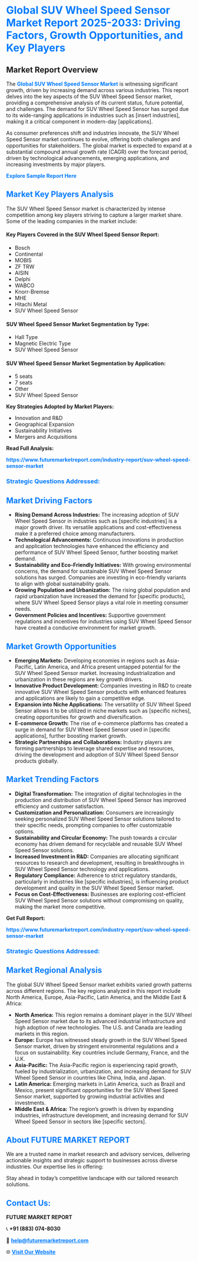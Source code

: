 <h1 style="color: #007BFF;">Global SUV Wheel Speed Sensor Market Report 2025-2033: Driving Factors, Growth Opportunities, and Key Players</h1>

<section id="overview">
<h2>Market Report Overview</h2>
<p>The <a href="https://www.futuremarketreport.com/industry-report/suv-wheel-speed-sensor-market" style="color: #007BFF; text-decoration: none;"><strong>Global SUV Wheel Speed Sensor Market</strong></a> is witnessing significant growth, driven by increasing demand across various industries. This report delves into the key aspects of the SUV Wheel Speed Sensor market, providing a comprehensive analysis of its current status, future potential, and challenges. The demand for SUV Wheel Speed Sensor has surged due to its wide-ranging applications in industries such as [insert industries], making it a critical component in modern-day [applications].</p>
<p>As consumer preferences shift and industries innovate, the SUV Wheel Speed Sensor market continues to evolve, offering both challenges and opportunities for stakeholders. The global market is expected to expand at a substantial compound annual growth rate (CAGR) over the forecast period, driven by technological advancements, emerging applications, and increasing investments by major players.</p>
</section>

<section id="overview">
<p><a href="https://www.futuremarketreport.com/request-sample/reportId=100871" style="color: #007BFF; text-decoration: none;"><strong>Explore Sample Report Here</strong></a></p>
</section>

<section id="key-players">
<h2 style="color: #007BFF;">Market Key Players Analysis</h2>
<p>The SUV Wheel Speed Sensor market is characterized by intense competition among key players striving to capture a larger market share. Some of the leading companies in the market include:</p>
<h4>Key Players Covered in the SUV Wheel Speed Sensor Report:</h4>
<ul><li>Bosch</li><li>Continental</li><li>MOBIS</li><li>ZF TRW</li><li>AISIN</li><li>Delphi</li><li>WABCO</li><li>Knorr-Bremse</li><li>MHE</li><li>Hitachi Metal</li><li>SUV Wheel Speed Sensor</li></ul>
<h4>SUV Wheel Speed Sensor Market Segmentation by Type:</h4>
<ul><li>Hall Type</li><li>Magnetic Electric Type</li><li>SUV Wheel Speed Sensor</li></ul>

<h4>SUV Wheel Speed Sensor Market Segmentation by Application:</h4>
<ul><li>5 seats</li><li>7 seats</li><li>Other</li><li>SUV Wheel Speed Sensor</li></ul>
<p><strong>Key Strategies Adopted by Market Players:</strong></p>
<ul>
<li>Innovation and R&D</li>
<li>Geographical Expansion</li>
<li>Sustainability Initiatives</li>
<li>Mergers and Acquisitions</li>
</ul>
</section>

<section>
<p><strong>Read Full Analysis: </strong></p><a href="https://www.futuremarketreport.com/industry-report/suv-wheel-speed-sensor-market" style="color: #007BFF; text-decoration: none;"><strong>https://www.futuremarketreport.com/industry-report/suv-wheel-speed-sensor-market</strong></a>
<h3 style="color: #007BFF;">Strategic Questions Addressed:</h3>
</section>

<section id="driving-factors">
<h2 style="color: #007BFF;">Market Driving Factors</h2>
<ul>
<li><strong>Rising Demand Across Industries:</strong> The increasing adoption of SUV Wheel Speed Sensor in industries such as [specific industries] is a major growth driver. Its versatile applications and cost-effectiveness make it a preferred choice among manufacturers.</li>
<li><strong>Technological Advancements:</strong> Continuous innovations in production and application technologies have enhanced the efficiency and performance of SUV Wheel Speed Sensor, further boosting market demand.</li>
<li><strong>Sustainability and Eco-Friendly Initiatives:</strong> With growing environmental concerns, the demand for sustainable SUV Wheel Speed Sensor solutions has surged. Companies are investing in eco-friendly variants to align with global sustainability goals.</li>
<li><strong>Growing Population and Urbanization:</strong> The rising global population and rapid urbanization have increased the demand for [specific products], where SUV Wheel Speed Sensor plays a vital role in meeting consumer needs.</li>
<li><strong>Government Policies and Incentives:</strong> Supportive government regulations and incentives for industries using SUV Wheel Speed Sensor have created a conducive environment for market growth.</li>
</ul>
</section>

<section id="growth-opportunities">
<h2 style="color: #007BFF;">Market Growth Opportunities</h2>
<ul>
<li><strong>Emerging Markets:</strong> Developing economies in regions such as Asia-Pacific, Latin America, and Africa present untapped potential for the SUV Wheel Speed Sensor market. Increasing industrialization and urbanization in these regions are key growth drivers.</li>
<li><strong>Innovative Product Development:</strong> Companies investing in R&D to create innovative SUV Wheel Speed Sensor products with enhanced features and applications are likely to gain a competitive edge.</li>
<li><strong>Expansion into Niche Applications:</strong> The versatility of SUV Wheel Speed Sensor allows it to be utilized in niche markets such as [specific niches], creating opportunities for growth and diversification.</li>
<li><strong>E-commerce Growth:</strong> The rise of e-commerce platforms has created a surge in demand for SUV Wheel Speed Sensor used in [specific applications], further boosting market growth.</li>
<li><strong>Strategic Partnerships and Collaborations:</strong> Industry players are forming partnerships to leverage shared expertise and resources, driving the development and adoption of SUV Wheel Speed Sensor products globally.</li>
</ul>
</section>

<section id="trending-factors">
<h2 style="color: #007BFF;">Market Trending Factors</h2>
<ul>
<li><strong>Digital Transformation:</strong> The integration of digital technologies in the production and distribution of SUV Wheel Speed Sensor has improved efficiency and customer satisfaction.</li>
<li><strong>Customization and Personalization:</strong> Consumers are increasingly seeking personalized SUV Wheel Speed Sensor solutions tailored to their specific needs, prompting companies to offer customizable options.</li>
<li><strong>Sustainability and Circular Economy:</strong> The push towards a circular economy has driven demand for recyclable and reusable SUV Wheel Speed Sensor solutions.</li>
<li><strong>Increased Investment in R&D:</strong> Companies are allocating significant resources to research and development, resulting in breakthroughs in SUV Wheel Speed Sensor technology and applications.</li>
<li><strong>Regulatory Compliance:</strong> Adherence to strict regulatory standards, particularly in industries like [specific industries], is influencing product development and quality in the SUV Wheel Speed Sensor market.</li>
<li><strong>Focus on Cost-Effectiveness:</strong> Businesses are exploring cost-efficient SUV Wheel Speed Sensor solutions without compromising on quality, making the market more competitive.</li>
</ul>
</section>

<section>
<p><strong>Get Full Report: </strong></p><a href="https://www.futuremarketreport.com/industry-report/suv-wheel-speed-sensor-market" style="color: #007BFF; text-decoration: none;"><strong>https://www.futuremarketreport.com/industry-report/suv-wheel-speed-sensor-market</strong></a>
<h3 style="color: #007BFF;">Strategic Questions Addressed:</h3>
</section>


<section id="regional-analysis">
<h2 style="color: #007BFF;">Market Regional Analysis</h2>
<p>The global SUV Wheel Speed Sensor market exhibits varied growth patterns across different regions. The key regions analyzed in this report include North America, Europe, Asia-Pacific, Latin America, and the Middle East & Africa:</p>
<ul>
<li><strong>North America:</strong> This region remains a dominant player in the SUV Wheel Speed Sensor market due to its advanced industrial infrastructure and high adoption of new technologies. The U.S. and Canada are leading markets in this region.</li>
<li><strong>Europe:</strong> Europe has witnessed steady growth in the SUV Wheel Speed Sensor market, driven by stringent environmental regulations and a focus on sustainability. Key countries include Germany, France, and the U.K.</li>
<li><strong>Asia-Pacific:</strong> The Asia-Pacific region is experiencing rapid growth, fueled by industrialization, urbanization, and increasing demand for SUV Wheel Speed Sensor in countries like China, India, and Japan.</li>
<li><strong>Latin America:</strong> Emerging markets in Latin America, such as Brazil and Mexico, present significant opportunities for the SUV Wheel Speed Sensor market, supported by growing industrial activities and investments.</li>
<li><strong>Middle East & Africa:</strong> The region’s growth is driven by expanding industries, infrastructure development, and increasing demand for SUV Wheel Speed Sensor in sectors like [specific sectors].</li>
</ul>
</section>

<footer>
<h2 style="color: #007BFF;">About FUTURE MARKET REPORT</h2>
<p>We are a trusted name in market research and advisory services, delivering actionable insights and strategic support to businesses across diverse industries. Our expertise lies in offering:</p>

<p>Stay ahead in today’s competitive landscape with our tailored research solutions.</p>

<h2 style="color: #007BFF;">Contact Us:</h2>
<p><strong>FUTURE MARKET REPORT</strong></p>
<p>📞 <strong>+91 (883) 074-8030</strong></p>
<p>📧 <strong><a href="mailto:help@futuremarketreport.com" style="color: #007BFF;">help@futuremarketreport.com</a></strong></p>
<p>🌐 <strong><a href="https://www.futuremarketreport.com/" style="color: #007BFF;">Visit Our Website</a></strong></p>
</footer>